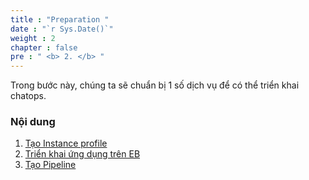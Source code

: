 ```yaml
---
title : "Preparation "
date : "`r Sys.Date()`"
weight : 2
chapter : false
pre : " <b> 2. </b> "
---
```


Trong bước này, chúng ta sẽ chuẩn bị 1 số dịch vụ để có thể triển khai chatops.

### Nội dung
  1. [Tạo Instance profile](2.1-ec2profile/)
  2. [Triển khai ứng dụng trên EB](2.2-Deploy/)
  3. [Tạo Pipeline](2.3-CreatePipeline/)